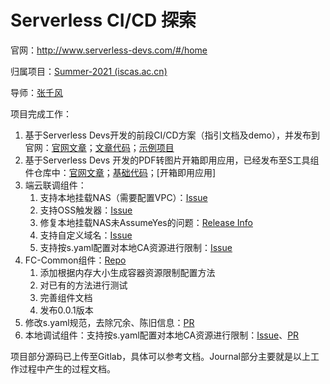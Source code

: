 # Serverless CI/CD 探索

官网：http://www.serverless-devs.com/#/home

归属项目：[Summer-2021 (iscas.ac.cn)](https://summer.iscas.ac.cn/#/org/prodetail/210770460)

导师：[张千风](mailto:qianfeng.zqf@alibaba-inc.com)

项目完成工作：

1. 基于Serverless Devs开发的前段CI/CD方案（指引文档及demo），并发布到官网：[官网文章](https://www.serverless-devs.com/blog/node-based-frondend-ci-cd)；[文章代码](https://github.com/JasonLamv-t/serverless-devs-node-based-cicd)；[示例项目](https://github.com/JasonLamv-t/serverless-cicd-example-vue)
2. 基于Serverless Devs 开发的PDF转图片开箱即用应用，已经发布至S工具组件仓库中：[官网文章](https://www.serverless-devs.com/blog/pdf2jpg-custom-runtime-dependent-installation-practices)；[基础代码](https://github.com/JasonLamv-t/serverless-devs-ghostscript_example)；[开箱即用应用]
3. 端云联调组件：
   1. 支持本地挂载NAS（需要配置VPC）：[Issue](https://github.com/devsapp/fc/issues/178)
   2. 支持OSS触发器：[Issue](https://github.com/devsapp/fc/issues/89)
   3. 修复本地挂载NAS未AssumeYes的问题：[Release Info](https://github.com/devsapp/fc-proxied-invoke/releases/tag/0.0.13)
   4. 支持自定义域名：[Issue](https://github.com/devsapp/fc/issues/206)
   5. 支持按s.yaml配置对本地CA资源进行限制：[Issue](https://github.com/devsapp/fc/issues/80)
4. FC-Common组件：[Repo](https://github.com/devsapp/fc-common)
   1. 添加根据内存大小生成容器资源限制配置方法
   2. 对已有的方法进行测试
   3. 完善组件文档
   4. 发布0.0.1版本
5. 修改s.yaml规范，去除冗余、陈旧信息：[PR](https://github.com/devsapp/fc/pull/240)
6. 本地调试组件：支持按s.yaml配置对本地CA资源进行限制：[Issue](https://github.com/devsapp/fc/issues/80)、[PR](https://github.com/devsapp/fc-local-invoke/pull/29)

项目部分源码已上传至Gitlab，具体可以参考文档。Journal部分主要就是以上工作过程中产生的过程文档。

